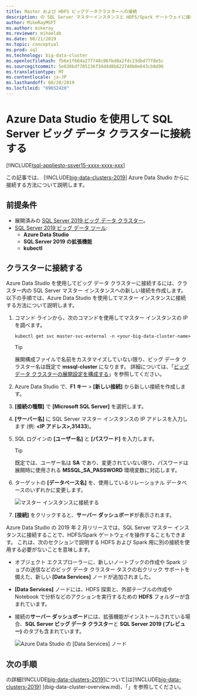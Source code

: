 ```yaml
---
title: Master および HDFS ビッグデータクラスターへの接続
description: の SQL Server マスターインスタンスと HDFS/Spark ゲートウェイに接続する方法について説明[!INCLUDE[big-data-clusters-2019](../includes/ssbigdataclusters-ver15.md)]します。
author: MikeRayMSFT
ms.author: mikeray
ms.reviewer: mihaelab
ms.date: 08/21/2019
ms.topic: conceptual
ms.prod: sql
ms.technology: big-data-cluster
ms.openlocfilehash: fb6e1f684a277740c06fbd0a2fdc23dbd77f8e5c
ms.sourcegitcommit: 5e838bdf705136f34d4d8b622740b0e643cb8d96
ms.translationtype: MT
ms.contentlocale: ja-JP
ms.lasthandoff: 08/20/2019
ms.locfileid: "69652420"
---
```

# <a name="connect-to-a-sql-server-big-data-cluster-with-azure-data-studio"></a>Azure Data Studio を使用して SQL Server ビッグ データ クラスターに接続する

[!INCLUDE[tsql-appliesto-ssver15-xxxx-xxxx-xxx](../includes/tsql-appliesto-ssver15-xxxx-xxxx-xxx.md)]

この記事では、 [!INCLUDE[big-data-clusters-2019](../includes/ssbigdataclusters-ver15.md)] Azure Data Studio からに接続する方法について説明します。

## <a name="prerequisites"></a>前提条件

- 展開済みの [SQL Server 2019 ビッグ データ クラスター](deployment-guidance.md)。
- [SQL Server 2019 ビッグ データ ツール](deploy-big-data-tools.md):
   - **Azure Data Studio**
   - **SQL Server 2019 の拡張機能**
   - **kubectl**

## <a id="master"></a> クラスターに接続する

Azure Data Studio を使用してビッグ データ クラスターに接続するには、クラスター内の SQL Server マスター インスタンスへの新しい接続を作成します。 以下の手順では、Azure Data Studio を使用してマスター インスタンスに接続する方法について説明します。

1. コマンド ラインから、次のコマンドを使用してマスター インスタンスの IP を調べます。

   ```
   kubectl get svc master-svc-external -n <your-big-data-cluster-name>
   ```

   > [!TIP]
   > 展開構成ファイルで名前をカスタマイズしていない限り、ビッグ データ クラスター名は既定で **mssql-cluster** になります。 詳細については、「[ビッグ データ クラスターの展開設定を構成する](deployment-custom-configuration.md#clustername)」を参照してください。

1. Azure Data Studio で、**F1 キー** >  **[新しい接続]** から新しい接続を作成します。

1. **[接続の種類]** で **[Microsoft SQL Server]** を選択します。

1. **[サーバー名]** に SQL Server マスター インスタンスの IP アドレスを入力します (例: **\<IP アドレス\>,31433**)。

1. SQL ログインの **[ユーザー名]** と **[パスワード]** を入力します。

   > [!TIP]
   > 既定では、ユーザー名は **SA** であり、変更されていない限り、パスワードは展開時に使用される **MSSQL_SA_PASSWORD** 環境変数に対応します。

1. ターゲットの **[データベース名]** を、使用しているリレーショナル データベースのいずれかに変更します。

   ![マスター インスタンスに接続する](./media/connect-to-big-data-cluster/connect-to-cluster.png)

1. **[接続]** をクリックすると、**サーバー ダッシュボード**が表示されます。

Azure Data Studio の 2019 年 2 月リリースでは、SQL Server マスター インスタンスに接続することで、HDFS/Spark ゲートウェイを操作することもできます。 これは、次のセクションで説明する HDFS および Spark 用に別の接続を使用する必要がないことを意味します。

- オブジェクト エクスプローラーに、新しいノートブックの作成や Spark ジョブの送信などのビッグ データ クラスター タスクの右クリック サポートを備えた、新しい **[Data Services]** ノードが追加されました。 
- **[Data Services]** ノードには、HDFS 探索と、外部テーブルの作成や Notebook で分析などのアクションを実行するための **HDFS** フォルダーが含まれています。
- 接続の**サーバー ダッシュボード**には、拡張機能がインストールされている場合、**SQL Server ビッグ データ クラスター**と **SQL Server 2019 (プレビュー)** のタブも含まれています。

   ![Azure Data Studio の [Data Services] ノード](./media/connect-to-big-data-cluster/connect-data-services-node.png)

## <a name="next-steps"></a>次の手順

の詳細[!INCLUDE[big-data-clusters-2019](../includes/ssbigdataclusters-ver15.md)]について[は[!INCLUDE[big-data-clusters-2019](../includes/ssbigdataclusters-ver15.md)] ](big-data-cluster-overview.md)、「」を参照してください。